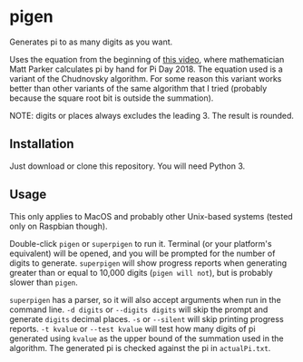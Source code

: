 # pigen
Generates pi to as many digits as you want.

Uses the equation from the beginning of [this video](https://youtu.be/LhlqCJjbEa0), where mathematician Matt Parker calculates pi by hand for Pi Day 2018. The equation used is a variant of the Chudnovsky algorithm. For some reason this variant works better than other variants of the same algorithm that I tried (probably because the square root bit is outside the summation).

NOTE: digits or places always excludes the leading 3. The result is rounded.

## Installation
Just download or clone this repository. You will need Python 3.

## Usage
This only applies to MacOS and probably other Unix-based systems (tested only on Raspbian though).

Double-click `pigen` or `superpigen` to run it. Terminal (or your platform's equivalent) will be opened, and you will be prompted for the number of digits to generate. `superpigen` will show progress reports when generating greater than or equal to 10,000 digits (`pigen will not`), but is probably slower than `pigen`.

`superpigen` has a parser, so it will also accept arguments when run in the command line. `-d digits` or `--digits digits` will skip the prompt and generate `digits` decimal places. `-s` or `--silent` will skip printing progress reports. `-t kvalue` or `--test kvalue` will test how many digits of pi generated using `kvalue` as the upper bound of the summation used in the algorithm. The generated pi is checked against the pi in `actualPi.txt`.
